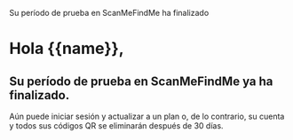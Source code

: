 Su período de prueba en ScanMeFindMe ha finalizado

<h1>Hola {{name}},</h1>
<h2>Su período de prueba en ScanMeFindMe ya ha finalizado.</h2>
<p>Aún puede iniciar sesión y actualizar a un plan o, de lo contrario, su cuenta y todos sus códigos QR se eliminarán después de 30 días.</p>
